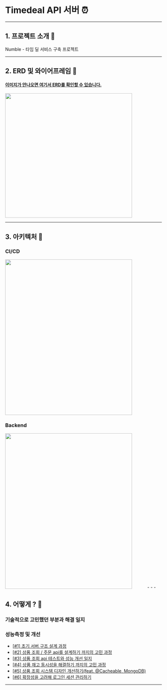 # Timedeal API 서버 ⏰

- - -

## 1. 프로젝트 소개 📌
Numble - 타임 딜 서비스 구축 프로젝트

- - -

## 2. ERD 및 와이어프레임 📌
#### [이미지가 안나오면 여기서 ERD를 확인할 수 있습니다.](https://www.erdcloud.com/d/RtPz9Da6PJ3A5mwBG)
<img src = "https://github.com/skehdxhd96/timedeal/assets/55571682/66fb4b44-97a2-4c47-8cd5-0818fd1bdfaf" width = "90%" height = "400">

- - -

## 3. 아키텍처 📌

### CI/CD
<img src = "https://user-images.githubusercontent.com/55571682/234497911-b9e772a5-9ab2-47ec-937e-052a16a524b0.png" width = "90%" height = "500">

### Backend
<img src = "https://user-images.githubusercontent.com/55571682/234511245-979f276d-c86d-409c-a8d1-cb15314ceab0.png" width = "90%" height = "500">
- - -

## 4. 어떻게 ? 📌
### 기술적으로 고민했던 부분과 해결 일지
### 성능측정 및 개선
* [[#1] 초기 서버 구조 설계 과정](https://ndm-tech.tistory.com/70)
* [[#2] 상품 조회 / 주문 api를 설계하기 까지의 고민 과정](https://ndm-tech.tistory.com/86)
* [[#3] 상품 조회 api 테스트와 성능 개선 일지](https://ndm-tech.tistory.com/85)
* [[#4] 상품 재고 동시성을 해결하기 까지의 고민 과정](https://ndm-tech.tistory.com/88)
* [[#5] 상품 조회 시스템 디자인 개선하기(feat. @Cacheable, MongoDB)](https://ndm-tech.tistory.com/87)
* [[#6] 확장성을 고려해 로그인 세션 관리하기](https://ndm-tech.tistory.com/68)
- - -
